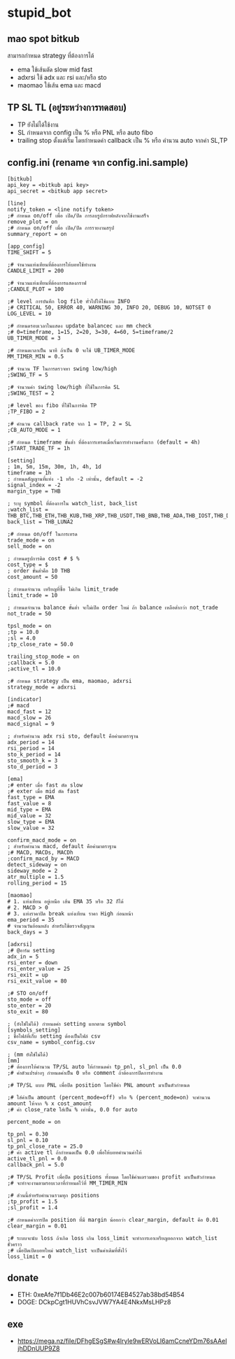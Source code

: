 # stupid_bot

## mao spot bitkub
สามารถกำหนด strategy ที่ต้องการได้
- ema ใช้เส้นตัด slow mid fast
- adxrsi ใช้ adx และ rsi และ/หรือ sto
- maomao ใช้เส้น ema และ macd

## TP SL TL (อยู่ระหว่างการทดสอบ)
- TP ยังไม่ได้ใช้งาน
- SL กำหนดจาก config เป็น % หรือ PNL หรือ auto fibo
- trailing stop ตั้งแต่เริ่ม โดยกำหนดค่า callback เป็น % หรือ คำนวน auto จากค่า SL,TP

## config.ini (rename จาก config.ini.sample)

    [bitkub]
    api_key = <bitkub api key>
    api_secret = <bitkub app secret>

    [line]
    notify_token = <line notify token>
    ;# กำหนด on/off เพื่อ เปิด/ปิด การลบรูปกราฟหลังจากใช้งานเสร็จ
    remove_plot = on
    ;# กำหนด on/off เพื่อ เปิด/ปิด การรายงานสรุป
    summary_report = on

    [app_config]
    TIME_SHIFT = 5

    ;# จำนวนแท่งเทียนที่ต้องการให้บอทใช้ทำงาน
    CANDLE_LIMIT = 200

    ;# จำนวนแท่งเทียนที่ต้องการแสดงกราฟ
    ;CANDLE_PLOT = 100

    ;# level การบันทึก log file ทั่วไปให้ใช้แบบ INFO
    ;# CRITICAL 50, ERROR 40, WARNING 30, INFO 20, DEBUG 10, NOTSET 0
    LOG_LEVEL = 10

    ;# กำหนดรอบเวลาในแสดง update balancec และ mm check
    ;# 0=timeframe, 1=15, 2=20, 3=30, 4=60, 5=timeframe/2 
    UB_TIMER_MODE = 3

    ;# กำหนดเาลาเป็น นาที ถ้าเป็น 0 จะใช้ UB_TIMER_MODE
    MM_TIMER_MIN = 0.5

    ;# จำนวน TF ในการตรวจหา swing low/high
    ;SWING_TF = 5

    ;# จำนวนค่า swing low/high ที่ใช้ในการคิด SL
    ;SWING_TEST = 2

    ;# level ของ fibo ที่ใช้ในการคิด TP
    ;TP_FIBO = 2

    ;# คำนวน callback rate จาก 1 = TP, 2 = SL
    ;CB_AUTO_MODE = 1

    ;# กำหนด timeframe ขั้นต่ำ ที่ต้องการเทรดเมื่อเริ่มการทำงานครั้งแรก (default = 4h)
    ;START_TRADE_TF = 1h

    [setting]
    ; 1m, 5m, 15m, 30m, 1h, 4h, 1d
    timeframe = 1h
    ; กำหนดสัญญานที่แท่ง -1 หรือ -2 เท่านั้น, default = -2
    signal_index = -2
    margin_type = THB

    ; ระบุ symbol ที่ต้องการใน watch_list, back_list
    ;watch_list = THB_BTC,THB_ETH,THB_KUB,THB_XRP,THB_USDT,THB_BNB,THB_ADA,THB_IOST,THB_DOGE,THB_BUSD,THB_DOT,THB_NEAR,THB_ALPHA,THB_CRV,THB_LUNC,THB_ALGO,THB_1INCH,THB_ATOM,THB_LDO,THB_STG,THB_APE,THB_AXL,THB_GALA,THB_IMX,THB_JFIN,THB_OP,THB_SAND,THB_SIX,THB_ZIL
    back_list = THB_LUNA2

    ;# กำหนด on/off ในการเทรด
    trade_mode = on
    sell_mode = on

    ; กำหนดรูปการคิด cost # $ %
    cost_type = $
    ; order ขั้นต่ำคือ 10 THB
    cost_amount = 50

    ; กำหนดจำนวน เหรียญที่ซื้อ ไม่เกิน limit_trade
    limit_trade = 10

    ; กำหนดจำนวน balance ขั้นต่ำ จะไม่เปิด order ใหม่ ถ้า balance เหลือต่ำกว่า not_trade
    not_trade = 50

    tpsl_mode = on
    ;tp = 10.0
    ;sl = 4.0
    ;tp_close_rate = 50.0

    trailing_stop_mode = on
    ;callback = 5.0
    ;active_tl = 10.0

    ;# กำหนด strategy เป็น ema, maomao, adxrsi
    strategy_mode = adxrsi

    [indicator]
    ;# macd
    macd_fast = 12
    macd_slow = 26
    macd_signal = 9

    ; สำหรับคำนวน adx rsi sto, default คือค่ามาตราฐาน
    adx_period = 14
    rsi_period = 14
    sto_k_period = 14
    sto_smooth_k = 3
    sto_d_period = 3

    [ema]
    ;# enter เมื่อ fast ตัด slow
    ;# exter เมื่อ mid ตัด fast
    fast_type = EMA
    fast_value = 8
    mid_type = EMA
    mid_value = 32
    slow_type = EMA
    slow_value = 32

    confirm_macd_mode = on
    ; สำหรับคำนวน macd, default คือค่ามาตราฐาน
    ;# MACD, MACDs, MACDh
    ;confirm_macd_by = MACD
    detect_sideway = on
    sideway_mode = 2
    atr_multiple = 1.5
    rolling_period = 15

    [maomao]
    # 1. แท่งเทียน​ อยู่เหนือ​ เส้น​ EMA 35 หรือ​ 32​ ก็ได้
    # 2. MACD > 0
    # 3. แท่งราคาปิด​ break ​แท่งเทียน​ ราคา ​High ก่อนหน้า
    ema_period = 35
    # จำนวนวันย้อนหลัง สำหรับใช้ตรวจสัญญาน
    back_days = 3

    [adxrsi]
    ;# @อาร์ม setting
    adx_in = 5
    rsi_enter = down
    rsi_enter_value = 25
    rsi_exit = up
    rsi_exit_value = 80

    ;# STO on/off
    sto_mode = off
    sto_enter = 20
    sto_exit = 80

    ; (ยังใช่ไม่ได้) กำหนดค่า setting แยกตาม symbol
    [symbols_setting]
    ; ชื่อไฟล์ที่เก็บ setting ต้องเป็นไฟล์ csv
    csv_name = symbol_config.csv

    ; (mm ยังใช่ไม่ได้)
    [mm]
    ;# ต้องการให้คำนวน TP/SL auto ให้กำหนดค่า tp_pnl, sl_pnl เป็น 0.0 
    ;# ค่าตัวแปรต่างๆ กำหนดค่าเป็น 0 หรือ comment ถ้าต้องการปิดการทำงาน

    ;# TP/SL แบบ PNL เพื่อปิด position โดยใช้ค่า PNL amount มาเป็นตัวกำหนด

    ;# ใส่ค่าเป็น amount (percent_mode=off) หรือ % (percent_mode=on) จะคำนวน amount ให้จาก % x cost_amount
    ;# ค่า close_rate ใส่เป็น % เท่านั้น, 0.0 for auto

    percent_mode = on

    tp_pnl = 0.30
    sl_pnl = 0.10
    tp_pnl_close_rate = 25.0
    ;# ค่า active tl ถ้ากำหนดเป็น 0.0 เพื่อให้บอทคำนวนค่าให้
    active_tl_pnl = 0.0
    callback_pnl = 5.0

    ;# TP/SL Profit เพื่อปิด positions ทั้งหมด โดยใช้ค่าผลรวมของ profit มาเป็นตัวกำหนด 
    ;# จะทำจะงานตามรอบเวลาที่กำหนดไว้ที่ MM_TIMER_MIN
    
    ;# ส่วนนี้สำหรับคำนวนรวมทุก positions
    ;tp_profit = 1.5
    ;sl_profit = 1.4

    ;# กำหนดค่าการปิด position ที่มี margin น้อยกว่า clear_margin, default คีอ 0.01
    clear_margin = 0.01

    ;# ระบบจะนับ loss ถ้าเกิด loss เกิน loss_limit จะทำการเอาเหรียญออกจาก watch_list ชั่วคราว
    ;# เมื่อปิดเปิดบอทใหม่ watch_list จะเป็นค่าเดิมที่ตั้งไว้
    loss_limit = 0

## donate
- ETH: 0xeAfe7f1Db46E2c007b60174EB4527ab38bd54B54
- DOGE: DCkpCgt1HUVhCsvJVW7YA4E4NkxMsLHPz8

## exe
- https://mega.nz/file/DFhgESgS#w4lryIe9wERVoLI6amCcneYDm76sAAeljhDDnUUP9Z8